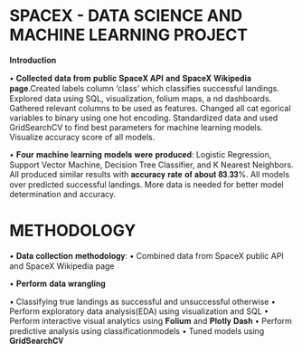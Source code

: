 # SPACEX - DATA SCIENCE AND MACHINE LEARNING PROJECT

𝐈𝐧𝐭𝐫𝐨𝐝𝐮𝐜𝐭𝐢𝐨𝐧

• 𝐂𝐨𝐥𝐥𝐞𝐜𝐭𝐞𝐝 𝐝𝐚𝐭𝐚 𝐟𝐫𝐨𝐦 𝐩𝐮𝐛𝐥𝐢𝐜 𝐒𝐩𝐚𝐜𝐞𝐗 𝐀𝐏𝐈 
𝐚𝐧𝐝 𝐒𝐩𝐚𝐜𝐞𝐗 𝐖𝐢𝐤𝐢𝐩𝐞𝐝𝐢𝐚 𝐩𝐚𝐠𝐞.Created labels column ‘class’ which 
classifies successful landings. Explored data using SQL, visualization, folium maps, a
nd dashboards. Gathered relevant columns to be used as features. Changed all cat
egorical variables to binary using one 
hot encoding. Standardized data and used GridSearchCV to find best parameters for machine learning models. 
Visualize accuracy score of all models.

• 𝐅𝐨𝐮𝐫 𝐦𝐚𝐜𝐡𝐢𝐧𝐞 𝐥𝐞𝐚𝐫𝐧𝐢𝐧𝐠 𝐦𝐨𝐝𝐞𝐥𝐬 𝐰𝐞𝐫𝐞 𝐩𝐫𝐨𝐝𝐮𝐜𝐞𝐝:
Logistic Regression, Support Vector Machine, Decision Tree Classifier, and K Nearest 
Neighbors. All produced similar results with 𝐚𝐜𝐜𝐮𝐫𝐚𝐜𝐲 𝐫𝐚𝐭𝐞 𝐨𝐟 𝐚𝐛𝐨𝐮𝐭 𝟖𝟑.𝟑𝟑%. All 
models over predicted successful landings. More data is needed for better model determination and accuracy.

# METHODOLOGY

• 𝐃𝐚𝐭𝐚 𝐜𝐨𝐥𝐥𝐞𝐜𝐭𝐢𝐨𝐧 𝐦𝐞𝐭𝐡𝐨𝐝𝐨𝐥𝐨𝐠𝐲:
• Combined data from SpaceX public API and SpaceX 
Wikipedia page

• 𝐏𝐞𝐫𝐟𝐨𝐫𝐦 𝐝𝐚𝐭𝐚 𝐰𝐫𝐚𝐧𝐠𝐥𝐢𝐧𝐠

• Classifying true 
landings as successful and unsuccessful otherwise
• Perform exploratory data analysis(EDA) using visualization and SQL
• Perform interactive visual analytics using 𝐅𝐨𝐥𝐢𝐮𝐦 and 𝐏𝐥𝐨𝐭𝐥𝐲 𝐃𝐚𝐬𝐡
• Perform predictive analysis using classificationmodels
• Tuned models using 𝐆𝐫𝐢𝐝𝐒𝐞𝐚𝐫𝐜𝐡𝐂𝐕
